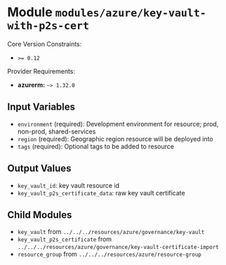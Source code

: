 
# Module `modules/azure/key-vault-with-p2s-cert`

Core Version Constraints:
* `>= 0.12`

Provider Requirements:
* **azurerm:** `~> 1.32.0`

## Input Variables
* `environment` (required): Development environment for resource; prod, non-prod, shared-services
* `region` (required): Geographic region resource will be deployed into
* `tags` (required): Optional tags to be added to resource

## Output Values
* `key_vault_id`: key vault resource id
* `key_vault_p2s_certificate_data`: raw key vault certificate

## Child Modules
* `key_vault` from `../../../resources/azure/governance/key-vault`
* `key_vault_p2s_certificate` from `../../../resources/azure/governance/key-vault-certificate-import`
* `resource_group` from `../../../resources/azure/resource-group`


